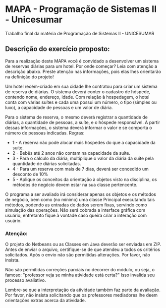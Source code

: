 # MAPA - Programação de Sistemas II - Unicesumar
Trabalho final da matéria de Programação de Sistemas II - UNICESUMAR

## Descrição do exercício proposto:
Para a realização deste MAPA você é convidado a desenvolver um sistema de reservas diárias para um hotel. Por onde começar? Leia com atenção a descrição abaixo. 
Preste atenção nas informações, pois elas lhes orientarão na definição do projeto!

Um hotel recém-criado em sua cidade lhe contratou para criar um sistema de reserva de diárias. O sistema deverá conter o cadastro de hóspede, contendo nome, endereço, idade.
Com relação à hospedagem, o hotel conta com várias suítes e cada uma possui um número, o tipo (simples ou luxo), a capacidade de pessoas e um valor de diária.

Para o sistema de reserva, o mesmo deverá registrar a quantidade de diárias, a quantidade de pessoas, a suíte, e o hóspede responsável. A partir dessas informações, o sistema deverá informar o valor e se comporta o número de pessoas indicadas.
Regras:
* 1 - A reserva não pode alocar mais hóspedes do que a capacidade da suíte.
* 2 - Bebês até 2 anos não contam na capacidade da suíte.
* 3 - Para o cálculo da diária, multiplique o valor da diária da suíte pela quantidade de diárias solicitadas.
* 4 - Para um reserva com mais de 7 dias, deverá ser concedido um desconto de 10%
* 5 - Aplique os conceitos da orientação à objetos visto na disciplina, os métodos de negócio devem estar na sua classe pertencente.

O programa a ser avaliado irá considerar apenas os objetos e os métodos de negócio, bem como (no
mínimo) uma classe Principal executando tais métodos, podendo as entradas de dados serem fixas, servindo como simulação das operações. Não será cobrada a interface gráfica com usuário, entretanto fique à vontade caso queira criar a interação com usuário.
### Atenção:
O projeto do Netbeans ou as Classes em Java deverão ser enviadas em ZIP.
Antes de enviar o arquivo, certifique-se de que atendeu a todos os critérios solicitados. Após o envio não são permitidas alterações. Por favor, não insista.

Não são permitidas correções parciais no decorrer do módulo, ou seja, o famoso: "professor veja se minha atividade está certa?" Isso invalida seu processo avaliativo. 

Lembre-se que a interpretação da atividade também faz parte da avaliação. Por favor, não insista solicitando que os professores mediadores lhe deem orientações extras acerca da atividade.

